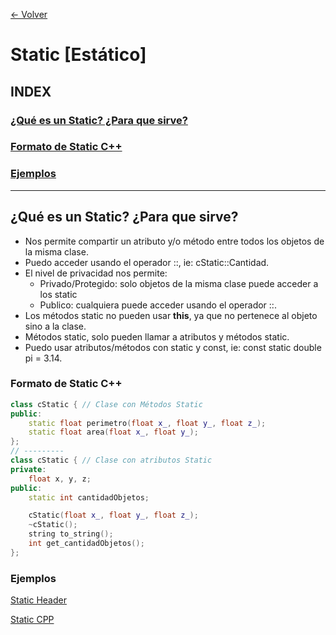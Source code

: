 [<- Volver](Const_Static_List.md)
# Static [Estático]
## INDEX
### [¿Qué es un Static? ¿Para que sirve?](#qué-es-un-static-para-que-sirve)
### [Formato de Static C++](#formato-de-static-c)
### [Ejemplos](#ejemplos)
---

## ¿Qué es un Static? ¿Para que sirve?
* Nos permite compartir un atributo y/o método entre todos los objetos de la misma clase.
* Puedo acceder usando el operador ::, ie: cStatic::Cantidad.
* El nivel de privacidad nos permite:
    * Privado/Protegido: solo objetos de la misma clase puede acceder a los static
    * Publico: cualquiera puede acceder usando el operador ::.
* Los métodos static no pueden usar **this**, ya que no pertenece al objeto sino a la clase.
* Métodos static, solo pueden llamar a atributos y métodos static.
* Puedo usar atributos/métodos con static y const, ie: const static double pi = 3.14.

### Formato de Static C++
```cpp
class cStatic { // Clase con Métodos Static
public:
	static float perimetro(float x_, float y_, float z_);
	static float area(float x_, float y_);
};
// ---------
class cStatic { // Clase con atributos Static
private:
	float x, y, z;
public:
	static int cantidadObjetos;

	cStatic(float x_, float y_, float z_);
	~cStatic();
	string to_string();
	int get_cantidadObjetos();
};
```

### Ejemplos
[Static Header](cStatic.h)

[Static CPP](cStatic.h)